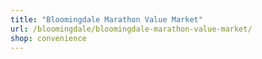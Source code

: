 ```yaml
---
title: "Bloomingdale Marathon Value Market"
url: /bloomingdale/bloomingdale-marathon-value-market/
shop: convenience
---
```

